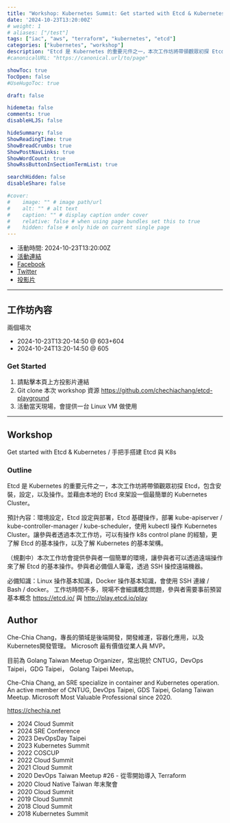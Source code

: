 ```yaml
---
title: "Workshop: Kubernetes Summit: Get started with Etcd & Kubernetes"
date: '2024-10-23T13:20:00Z'
# weight: 1
# aliases: ["/test"]
tags: ["iac", "aws", "terraform", "kubernetes", "etcd"]
categories: ["kubernetes", "workshop"]
description: "Etcd 是 Kubernetes 的重要元件之一，本次工作坊將帶領觀眾初探 Etcd，包含安裝，設定，以及操作。並藉由本地的 Etcd 來架設一個最簡單的 Kubernetes Cluster。工作坊內容請見投影片"
#canonicalURL: "https://canonical.url/to/page"

showToc: true
TocOpen: false
#UseHugoToc: true

draft: false

hidemeta: false
comments: true
disableHLJS: false

hideSummary: false
ShowReadingTime: true
ShowBreadCrumbs: true
ShowPostNavLinks: true
ShowWordCount: true
ShowRssButtonInSectionTermList: true

searchHidden: false
disableShare: false

#cover:
#    image: "" # image path/url
#    alt: "" # alt text
#    caption: "" # display caption under cover
#    relative: false # when using page bundles set this to true
#    hidden: false # only hide on current single page
---
```


- 活動時間: 2024-10-23T13:20:00Z
- [活動連結](https://k8s.ithome.com.tw/2024/workshop-page/3259)
- [Facebook](https://www.facebook.com/engineer.from.scratch)
- [Twitter](https://twitter.com/chechiachang)
- [投影片](../../slides/2024-10-24-etcd-workshop)

---

## 工作坊內容

兩個場次

- 2024-10-23T13:20-14:50 @ 603+604
- 2024-10-24T13:20-14:50 @ 605

### Get Started

1. 請點擊本頁上方投影片連結
2. Git clone 本次 workshop 資源 https://github.com/chechiachang/etcd-playground
3. 活動當天現場，會提供一台 Linux VM 做使用

---

## Workshop

Get started with Etcd & Kubernetes / 手把手搭建 Etcd 與 K8s

### Outline

Etcd 是 Kubernetes 的重要元件之一，本次工作坊將帶領觀眾初探 Etcd，包含安裝，設定，以及操作。並藉由本地的 Etcd 來架設一個最簡單的 Kubernetes Cluster。

預計內容：環境設定，Etcd 設定與部署，Etcd 基礎操作，部署 kube-apiserver / kube-controller-manager / kube-scheduler，使用 kubectl 操作 Kubernetes Cluster。讓參與者透過本次工作坊，可以有操作 k8s control plane 的經驗，更了解 Etcd 的基本操作，以及了解 Kubernetes 的基本架構。

（規劃中）本次工作坊會提供參與者一個簡單的環境，讓參與者可以透過遠端操作來了解 Etcd 的基本操作。參與者必備個人筆電，透過 SSH 操控遠端機器。

必備知識：Linux 操作基本知識，Docker 操作基本知識，會使用 SSH 連線 / Bash / docker。
工作坊時間不多，現場不會細講概念問題，參與者需要事前預習基本概念 https://etcd.io/ 與 http://play.etcd.io/play

## Author

Che-Chia Chang，專長的領域是後端開發，開發維運，容器化應用，以及Kubernetes開發管理。
Microsoft 最有價值從業人員 MVP。

目前為 Golang Taiwan Meetup Organizer，常出現於 CNTUG，DevOps Taipei，GDG Taipei， Golang Taipei Meetup。

Che-Chia Chang, an SRE specialize in container and Kubernetes operation. An active member of CNTUG, DevOps Taipei, GDS Taipei, Golang Taiwan Meetup.
Microsoft Most Valuable Professional since 2020.

https://chechia.net

- 2024 Cloud Summit
- 2024 SRE Conference
- 2023 DevOpsDay Taipei
- 2023 Kubernetes Summit
- 2022 COSCUP
- 2022 Cloud Summit
- 2021 Cloud Summit
- 2020 DevOps Taiwan Meetup #26 - 從零開始導入 Terraform
- 2020 Cloud Native Taiwan 年末聚會
- 2020 Cloud Summit
- 2019 Cloud Summit
- 2018 Cloud Summit
- 2018 Kubernetes Summit
